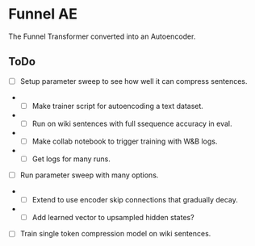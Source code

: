 # Funnel AE

The Funnel Transformer converted into an Autoencoder.

## ToDo

- [ ] Setup parameter sweep to see how well it can compress sentences.
- - [ ] Make trainer script for autoencoding a text dataset.
- - [ ] Run on wiki sentences with full ssequence accuracy in eval.
- - [ ] Make collab notebook to trigger training with W&B logs.
- - [ ] Get logs for many runs.
- [ ] Run parameter sweep with many options.
- - [ ] Extend to use encoder skip connections that gradually decay.
- - [ ] Add learned vector to upsampled hidden states?
- [ ] Train single token compression model on wiki sentences.
